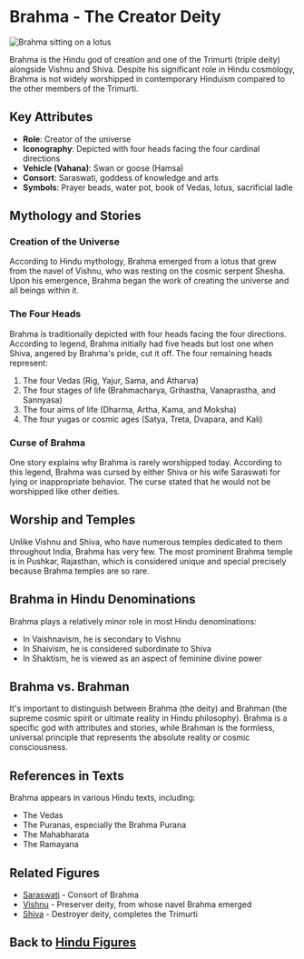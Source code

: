 # Brahma - The Creator Deity

![Brahma sitting on a lotus](brahma_on_lotus.jpg)

Brahma is the Hindu god of creation and one of the Trimurti (triple deity) alongside Vishnu and Shiva. Despite his significant role in Hindu cosmology, Brahma is not widely worshipped in contemporary Hinduism compared to the other members of the Trimurti.

## Key Attributes

- **Role**: Creator of the universe
- **Iconography**: Depicted with four heads facing the four cardinal directions
- **Vehicle (Vahana)**: Swan or goose (Hamsa)
- **Consort**: Saraswati, goddess of knowledge and arts
- **Symbols**: Prayer beads, water pot, book of Vedas, lotus, sacrificial ladle

## Mythology and Stories

### Creation of the Universe

According to Hindu mythology, Brahma emerged from a lotus that grew from the navel of Vishnu, who was resting on the cosmic serpent Shesha. Upon his emergence, Brahma began the work of creating the universe and all beings within it.

### The Four Heads

Brahma is traditionally depicted with four heads facing the four directions. According to legend, Brahma initially had five heads but lost one when Shiva, angered by Brahma's pride, cut it off. The four remaining heads represent:

1. The four Vedas (Rig, Yajur, Sama, and Atharva)
2. The four stages of life (Brahmacharya, Grihastha, Vanaprastha, and Sannyasa)
3. The four aims of life (Dharma, Artha, Kama, and Moksha)
4. The four yugas or cosmic ages (Satya, Treta, Dvapara, and Kali)

### Curse of Brahma

One story explains why Brahma is rarely worshipped today. According to this legend, Brahma was cursed by either Shiva or his wife Saraswati for lying or inappropriate behavior. The curse stated that he would not be worshipped like other deities.

## Worship and Temples

Unlike Vishnu and Shiva, who have numerous temples dedicated to them throughout India, Brahma has very few. The most prominent Brahma temple is in Pushkar, Rajasthan, which is considered unique and special precisely because Brahma temples are so rare.

## Brahma in Hindu Denominations

Brahma plays a relatively minor role in most Hindu denominations:

- In Vaishnavism, he is secondary to Vishnu
- In Shaivism, he is considered subordinate to Shiva
- In Shaktism, he is viewed as an aspect of feminine divine power

## Brahma vs. Brahman

It's important to distinguish between Brahma (the deity) and Brahman (the supreme cosmic spirit or ultimate reality in Hindu philosophy). Brahma is a specific god with attributes and stories, while Brahman is the formless, universal principle that represents the absolute reality or cosmic consciousness.

## References in Texts

Brahma appears in various Hindu texts, including:

- The Vedas
- The Puranas, especially the Brahma Purana
- The Mahabharata
- The Ramayana

## Related Figures

- [Saraswati](./saraswati.md) - Consort of Brahma
- [Vishnu](./vishnu.md) - Preserver deity, from whose navel Brahma emerged
- [Shiva](./shiva.md) - Destroyer deity, completes the Trimurti

## Back to [Hindu Figures](./README.md) 